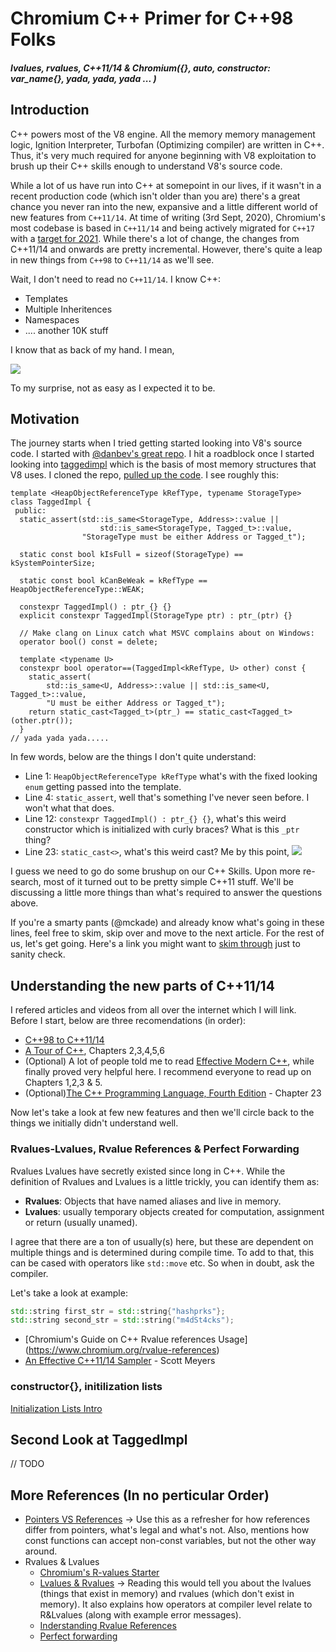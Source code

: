 # Chromium C++ Primer for C++98 Folks
##### lvalues, rvalues, C++11/14 & Chromium({}, auto, constructor: var_name{}, yada, yada, yada ... )


## Introduction

C++ powers most of the V8 engine. All the memory memory management logic, Ignition Interpreter, Turbofan (Optimizing compiler) are written in C++. Thus, it's very much required for anyone beginning with V8 exploitation to brush up their C++ skills enough to understand V8's source code. 

While a lot of us have run into C++ at somepoint in our lives, if it wasn't in a recent production code (which isn't older than you are) there's a great chance you never ran into the new, expansive and a little different world of new features from `C++11/14`. At time of writing (3rd Sept, 2020), Chromium's most codebase is based in `C++11/14` and being actively migrated for `C++17` with a [target for 2021](https://chromium-cpp.appspot.com/). While there's a lot of change, the changes from C++11/14 and onwards are pretty incremental. However, there's quite a leap in new things from `C++98` to `C++11/14` as we'll see.

Wait, I don't need to read no `C++11/14`. I know C++:
* Templates
* Multiple Inheritences
* Namespaces
* .... another 10K stuff
 
I know that as back of my hand. I mean,

![](https://thumbs.gfycat.com/TerrificImpureHarrier-size_restricted.gif)

To my surprise, not as easy as I expected it to be.


## Motivation

The journey starts when I tried getting started looking into V8's source code. I started with [@danbev's great repo](https://github.com/danbev/learning-v8). I hit a roadblock once I started looking into [taggedimpl](https://github.com/danbev/learning-v8#taggedimpl) which is the basis of most memory structures that V8 uses. I cloned the repo, [pulled up the code](https://source.chromium.org/chromium/chromium/src/+/master:v8/src/objects/tagged-impl.h;l=23;drc=09fd7c717c08af5aaf2df1e0fe732cbe0bb87f11). I see roughly this:
```C++=
template <HeapObjectReferenceType kRefType, typename StorageType>
class TaggedImpl {
 public:
  static_assert(std::is_same<StorageType, Address>::value ||
                    std::is_same<StorageType, Tagged_t>::value,
                "StorageType must be either Address or Tagged_t");
                
  static const bool kIsFull = sizeof(StorageType) == kSystemPointerSize;

  static const bool kCanBeWeak = kRefType == HeapObjectReferenceType::WEAK;

  constexpr TaggedImpl() : ptr_{} {}
  explicit constexpr TaggedImpl(StorageType ptr) : ptr_(ptr) {}

  // Make clang on Linux catch what MSVC complains about on Windows:
  operator bool() const = delete;

  template <typename U>
  constexpr bool operator==(TaggedImpl<kRefType, U> other) const {
    static_assert(
        std::is_same<U, Address>::value || std::is_same<U, Tagged_t>::value,
        "U must be either Address or Tagged_t");
    return static_cast<Tagged_t>(ptr_) == static_cast<Tagged_t>(other.ptr());
  }
// yada yada yada.....
```
In few words, below are the things I don't quite understand:
* Line 1: `HeapObjectReferenceType kRefType` what's with the fixed looking `enum` getting passed into the template.
* Line 4: `static_assert`, well that's something I've never seen before. I won't what that does.
* Line 12: `constexpr TaggedImpl() : ptr_{} {}`, what's this weird constructor which is initialized with curly braces? What is this `_ptr` thing?
* Line 23: `static_cast<>`, what's this weird cast?
Me by this point,
![](https://media1.tenor.com/images/634d6dae7a9d4eb56a108469a05f831d/tenor.gif?itemid=8139976)

I guess we need to go do some brushup on our C++ Skills. Upon more re-search, most of it turned out to be pretty simple C++11 stuff. We'll be discussing a little more things than what's required to answer the questions above.

If you're a smarty pants (@mckade) and already know what's going in these lines, feel free to skim, skip over and move to the next article. For the rest of us, let's get going. Here's a link you might want to [skim through](https://blog.petrzemek.net/2014/12/07/improving-cpp98-code-with-cpp11/) just to sanity check.


## Understanding the new parts of C++11/14

I refered articles and videos from all over the internet which I will link. Before I start, below are three recomendations (in order):

* [C++98 to C++11/14](https://blog.petrzemek.net/2014/12/07/improving-cpp98-code-with-cpp11/)
* [A Tour of C++](https://learning.oreilly.com/library/view/a-tour-of/9780134998053/), Chapters 2,3,4,5,6
* (Optional) A lot of people told me to read [Effective Modern C++](amazon.com/Effective-Modern-Specific-Ways-Improve/dp/1491903996), while finally proved very helpful here. I recommend everyone to read up on Chapters 1,2,3 & 5. 
* (Optional)[The C++ Programming Language, Fourth Edition](https://learning.oreilly.com/library/view/the-c-programming/9780133522884/ch23.html#ch23) - Chapter 23

Now let's take a look at few new features and then we'll circle back to the things we initially didn't understand well.

### Rvalues-Lvalues, Rvalue References & Perfect Forwarding

Rvalues Lvalues have secretly existed since long in C++. While the definition of Rvalues and Lvalues is a little trickly, you can identify them as:
* **Rvalues**: Objects that have named aliases and live in memory.
* **Lvalues**: usually temporary objects created for computation, assignment or return (usually unamed).

I agree that there are a ton of usually(s) here, but these are dependent on multiple things and is determined during compile time. To add to that, this can be cased with operators like `std::move` etc. So when in doubt, ask the compiler. 

Let's take a look at example:
```C++
std::string first_str = std::string{"hashprks"};
std::string second_str = std::string("m4dSt4cks");
```

* [Chromium's Guide on C++ Rvalue references Usage] (https://www.chromium.org/rvalue-references)
* [An Effective C++11/14 Sampler](https://channel9.msdn.com/Events/GoingNative/2013/An-Effective-Cpp11-14-Sampler) - Scott Meyers

### constructor{}, initilization lists
[Initialization Lists Intro](https://www.cprogramming.com/tutorial/initialization-lists-c++.html)

## Second Look at TaggedImpl
// TODO


## More References (In no perticular Order)

* [Pointers VS References](https://www3.ntu.edu.sg/home/ehchua/programming/cpp/cp4_PointerReference.html) -> Use this as a refresher for how references differ from pointers, what's legal and what's not. Also, mentions how const functions can accept non-const variables, but not the other way around.
* Rvalues & Lvalues
  * [Chromium's R-values Starter](https://www.chromium.org/rvalue-references)
  * [Lvalues & Rvalues](https://www.internalpointers.com/post/understanding-meaning-lvalues-and-rvalues-c) -> Reading this would tell you about the lvalues (things that exist in memory) and rvalues (which don't exist in memory). It also explains how operators at compiler level relate to R&Lvalues (along with example error messages).
  * [Inderstanding Rvalue References](http://thbecker.net/articles/rvalue_references/section_01.html)
  * [Perfect forwarding](https://eli.thegreenplace.net/2014/perfect-forwarding-and-universal-references-in-c)